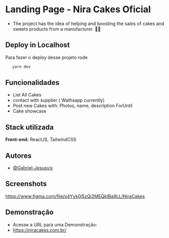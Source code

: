 
# Landing Page - Nira Cakes Oficial

- The project has the idea of helping and boosting the sales of cakes and sweets products from a manufacturer. 🚀🔥



## Deploy in Localhost

Para fazer o deploy desse projeto rode

```bash
   yarn dev
```


## Funcionalidades

- List All Cakes
- contact with supplier ( Wathsapp currently)
- Post new Cakes with: Photos, name, description ForUntil
- Cake showcase



## Stack utilizada

**Front-end:** ReactJS, TailwindCSS




## Autores

- [@Gabriel-Jesusvix](https://github.com/Gabriel-Jesusvix)


## Screenshots

https://www.figma.com/file/s4Yyk0j5zQi2MEQkIBa9LL/NiraCakes




## Demonstração

- Acesse a URL para uma Demonstração: 
- https://niracakes.com.br/

